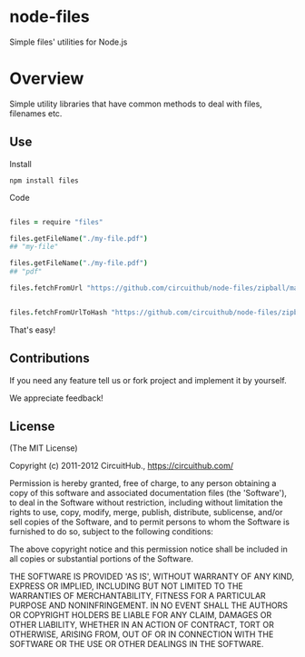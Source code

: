 node-files
==========

Simple files' utilities for Node.js

# Overview

Simple utility libraries that have common methods to deal with files, filenames etc.

## Use

Install

`npm install files`


Code

``` coffee

files = require "files"

files.getFileName("./my-file.pdf")
## "my-file"

files.getFileName("./my-file.pdf")
## "pdf"

files.fetchFromUrl "https://github.com/circuithub/node-files/zipball/master", "./download", (err, path) -> ...


files.fetchFromUrlToHash "https://github.com/circuithub/node-files/zipball/master", "./download",  ".zip", (err, path) -> ...

```

That's easy!


## Contributions

If you need any feature tell us or fork project and implement it by yourself.

We appreciate feedback!

## License

(The MIT License)

Copyright (c) 2011-2012 CircuitHub., https://circuithub.com/

Permission is hereby granted, free of charge, to any person obtaining
a copy of this software and associated documentation files (the
'Software'), to deal in the Software without restriction, including
without limitation the rights to use, copy, modify, merge, publish,
distribute, sublicense, and/or sell copies of the Software, and to
permit persons to whom the Software is furnished to do so, subject to
the following conditions:

The above copyright notice and this permission notice shall be
included in all copies or substantial portions of the Software.

THE SOFTWARE IS PROVIDED 'AS IS', WITHOUT WARRANTY OF ANY KIND,
EXPRESS OR IMPLIED, INCLUDING BUT NOT LIMITED TO THE WARRANTIES OF
MERCHANTABILITY, FITNESS FOR A PARTICULAR PURPOSE AND NONINFRINGEMENT.
IN NO EVENT SHALL THE AUTHORS OR COPYRIGHT HOLDERS BE LIABLE FOR ANY
CLAIM, DAMAGES OR OTHER LIABILITY, WHETHER IN AN ACTION OF CONTRACT,
TORT OR OTHERWISE, ARISING FROM, OUT OF OR IN CONNECTION WITH THE
SOFTWARE OR THE USE OR OTHER DEALINGS IN THE SOFTWARE.